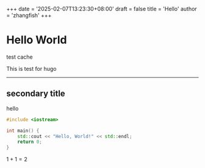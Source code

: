 +++
date = '2025-02-07T13:23:30+08:00'
draft = false
title = 'Hello'
author = 'zhangfish'
+++

# Hello World

test cache

This is test for hugo

<!--more-->
---

## secondary title

hello

```cpp
#include <iostream>

int main() {
    std::cout << "Hello, World!" << std::endl;
    return 0;
}
```

$1+1=2$